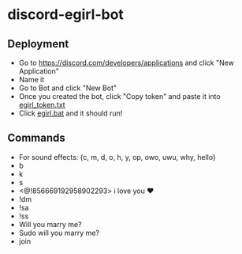 # discord-egirl-bot

## Deployment
 * Go to https://discord.com/developers/applications and click "New Application"
 * Name it
 * Go to Bot and click "New Bot"
 * Once you created the bot, click "Copy token" and paste it into [egirl_token.txt](https://github.com/lolpro11/discord-egirl-bot/blob/main/lolprobot%20files/egirl_token.txt)
 * Click [egirl.bat](https://github.com/lolpro11/discord-egirl-bot/blob/main/egirl.bat) and it should run!
## Commands
  * For sound effects: {c, m, d, o, h, y, op, owo, uwu, why, hello}
  * b
  * k
  * s
  * <@!856669192958902293> i love you ❤️
  * !dm
  * !sa
  * !ss
  * Will you marry me?
  * Sudo will you marry me?
  * join
